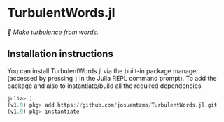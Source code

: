 # TurbulentWords.jl

*🌊 Make turbulence from words.*

## Installation instructions

You can install TurbulentWords.jl via the built-in package manager 
(accessed by pressing `]` in the Julia REPL command prompt).
To add the package and also to instantiate/build all the required dependencies

```julia
julia> ]
(v1.9) pkg> add https://github.com/josuemtzmo/TurbulentWords.jl.git
(v1.9) pkg> instantiate
```
